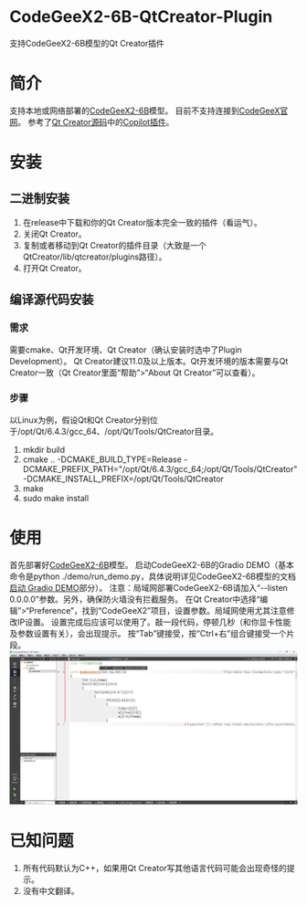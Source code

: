 # CodeGeeX2-6B-QtCreator-Plugin
支持CodeGeeX2-6B模型的Qt Creator插件
# 简介
支持本地或网络部署的[CodeGeeX2-6B](https://github.com/THUDM/CodeGeeX2)模型。
目前不支持连接到[CodeGeeX官网](https://codegeex.cn/)。
参考了[Qt Creator源码](https://github.com/qt-creator/qt-creator)中的[Copilot插件](https://github.com/qt-creator/qt-creator/tree/master/src/plugins/copilot)。
# 安装
## 二进制安装
1. 在release中下载和你的Qt Creator版本完全一致的插件（看运气）。
2. 关闭Qt Creator。
3. 复制或者移动到Qt Creator的插件目录（大致是一个QtCreator/lib/qtcreator/plugins路径）。
4. 打开Qt Creator。
## 编译源代码安装
### 需求
需要cmake、Qt开发环境、Qt Creator（确认安装时选中了Plugin Development）。
Qt Creator建议11.0及以上版本。Qt开发环境的版本需要与Qt Creator一致（Qt Creator里面“帮助”>“About Qt Creator”可以查看）。
### 步骤
以Linux为例，假设Qt和Qt Creator分别位于/opt/Qt/6.4.3/gcc_64、/opt/Qt/Tools/QtCreator目录。
1. mkdir build
2. cmake .. -DCMAKE_BUILD_TYPE=Release -DCMAKE_PREFIX_PATH="/opt/Qt/6.4.3/gcc_64;/opt/Qt/Tools/QtCreator" -DCMAKE_INSTALL_PREFIX=/opt/Qt/Tools/QtCreator
3. make
4. sudo make install
# 使用
首先部署好[CodeGeeX2-6B](https://github.com/THUDM/CodeGeeX2)模型。
启动CodeGeeX2-6B的Gradio DEMO（基本命令是python ./demo/run_demo.py，具体说明详见CodeGeeX2-6B模型的文档[启动 Gradio DEMO](https://github.com/THUDM/CodeGeeX2#%E5%90%AF%E5%8A%A8-gradio-demo)部分）。
注意：局域网部署CodeGeeX2-6B请加入“--listen 0.0.0.0”参数。另外，确保防火墙没有拦截服务。
在Qt Creator中选择“编辑”>“Preference”，找到“CodeGeeX2”项目，设置参数。局域网使用尤其注意修改IP设置。
设置完成后应该可以使用了。敲一段代码，停顿几秒（和你显卡性能及参数设置有关），会出现提示。
按“Tab”键接受，按“Ctrl+右”组合键接受一个片段。
![截图](screenshot.png)
# 已知问题
1. 所有代码默认为C++，如果用Qt Creator写其他语言代码可能会出现奇怪的提示。
2. 没有中文翻译。
